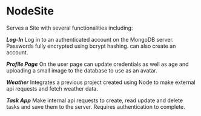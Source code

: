 # NodeSite
Serves a Site with several functionalities including:

***Log-In***
Log in to an authenticated account on the MongoDB server.  Passwords fully encrypted using bcrypt hashing.
can also create an account.

***Profile Page***
On the user page can update credentials as well as age and uploading a small image to the database to use as an avatar.

***Weather***
Integrates a previous project created using Node to make external api requests and fetch weather data.

***Task App***
Make internal api requests to create, read update and delete tasks and save them to the server.  Requires authentication to complete.
